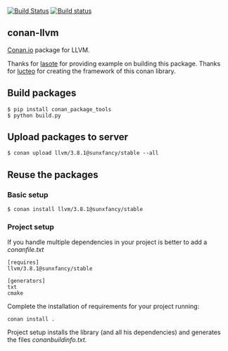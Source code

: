 [![Build Status](https://travis-ci.org/sunxfancy/conan-llvm.svg?branch=v3.8)](https://travis-ci.org/sunxfancy/conan-llvm)
[![Build status](https://ci.appveyor.com/api/projects/status/jtwfr4ymwc6173qq/branch/v3.8?svg=true)](https://ci.appveyor.com/project/sunxfancy/conan-llvm/branch/v3.8)

## conan-llvm
[Conan.io](https://conan.io) package for LLVM.

Thanks for [lasote](https://github.com/lasote) for providing example on building this package. 
Thanks for [lucteo](https://github.com/lucteo) for creating the framework of this conan library.

## Build packages

    $ pip install conan_package_tools
    $ python build.py
    
## Upload packages to server

    $ conan upload llvm/3.8.1@sunxfancy/stable --all
    
## Reuse the packages

### Basic setup

    $ conan install llvm/3.8.1@sunxfancy/stable
    
### Project setup

If you handle multiple dependencies in your project is better to add a *conanfile.txt*
    
    [requires]
    llvm/3.8.1@sunxfancy/stable

    [generators]
    txt
    cmake

Complete the installation of requirements for your project running:</small></span>

    conan install . 

Project setup installs the library (and all his dependencies) and generates the files *conanbuildinfo.txt*.
